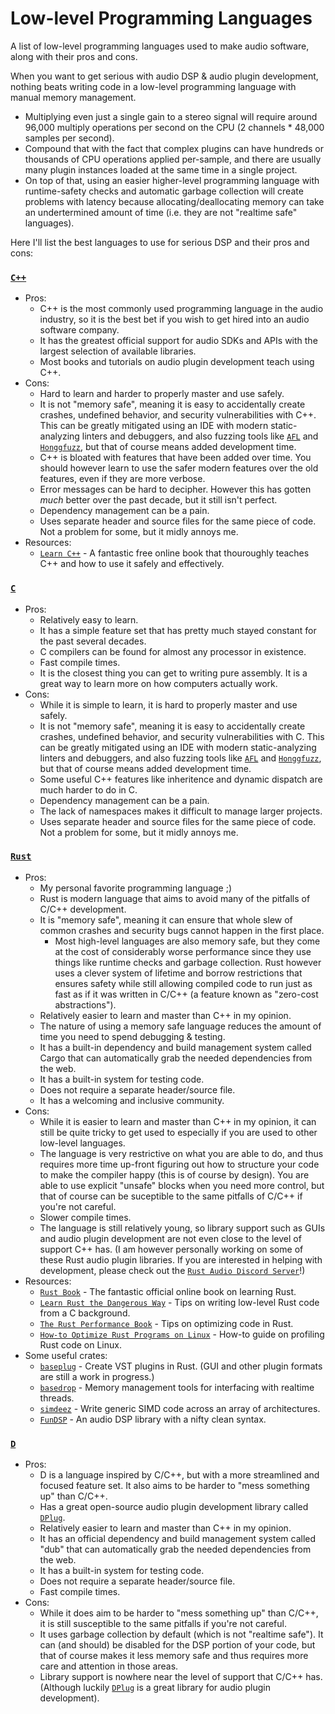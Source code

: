 # Low-level Programming Languages
A list of low-level programming languages used to make audio software, along with their pros and cons.

When you want to get serious with audio DSP & audio plugin development, nothing beats writing code in a low-level programming language with manual memory management.
 - Multiplying even just a single gain to a stereo signal will require around 96,000 multiply operations per second on the CPU (2 channels * 48,000 samples per second).
 - Compound that with the fact that complex plugins can have hundreds or thousands of CPU operations applied per-sample, and there are usually many plugin instances loaded at the same time in a single project.
 - On top of that, using an easier higher-level programming language with runtime-safety checks and automatic garbage collection will create problems with latency because allocating/deallocating memory can take an undertermined amount of time (i.e. they are not "realtime safe" languages).

Here I'll list the best languages to use for serious DSP and their pros and cons:
### [`C++`]
- Pros:
  - C++ is the most commonly used programming language in the audio industry, so it is the best bet if you wish to get hired into an audio software company.
  - It has the greatest official support for audio SDKs and APIs with the largest selection of available libraries.
  - Most books and tutorials on audio plugin development teach using C++.
- Cons:
  - Hard to learn and harder to properly master and use safely.
  - It is not "memory safe", meaning it is easy to accidentally create crashes, undefined behavior, and security vulnerabilities with C++. This can be greatly mitigated using an IDE with modern static-analyzing linters and debuggers, and also fuzzing tools like [`AFL`] and [`Honggfuzz`], but that of course means added development time.
  - C++ is bloated with features that have been added over time. You should however learn to use the safer modern features over the old features, even if they are more verbose.
  - Error messages can be hard to decipher. However this has gotten *much* better over the past decade, but it still isn't perfect.
  - Dependency management can be a pain.
  - Uses separate header and source files for the same piece of code. Not a problem for some, but it midly annoys me.
- Resources:
  - [`Learn C++`] - A fantastic free online book that thouroughly teaches C++ and how to use it safely and effectively.

### [`C`]
- Pros:
  - Relatively easy to learn.
  - It has a simple feature set that has pretty much stayed constant for the past several decades.
  - C compilers can be found for almost any processor in existence.
  - Fast compile times.
  - It is the closest thing you can get to writing pure assembly. It is a great way to learn more on how computers actually work.
- Cons:
  - While it is simple to learn, it is hard to properly master and use safely.
  - It is not "memory safe", meaning it is easy to accidentally create crashes, undefined behavior, and security vulnerabilities with C. This can be greatly mitigated using an IDE with modern static-analyzing linters and debuggers, and also fuzzing tools like [`AFL`] and [`Honggfuzz`], but that of course means added development time.
  - Some useful C++ features like inheritence and dynamic dispatch are much harder to do in C.
  - Dependency management can be a pain.
  - The lack of namespaces makes it difficult to manage larger projects.
  - Uses separate header and source files for the same piece of code. Not a problem for some, but it midly annoys me.

### [`Rust`]
- Pros:
  - My personal favorite programming language ;)
  - Rust is modern language that aims to avoid many of the pitfalls of C/C++ development.
  - It is "memory safe", meaning it can ensure that whole slew of common crashes and security bugs cannot happen in the first place.
    - Most high-level languages are also memory safe, but they come at the cost of considerably worse performance since they use things like runtime checks and garbage collection. Rust however uses a clever system of lifetime and borrow restrictions that ensures safety while still allowing compiled code to run just as fast as if it was written in C/C++ (a feature known as "zero-cost abstractions").
  - Relatively easier to learn and master than C++ in my opinion.
  - The nature of using a memory safe language reduces the amount of time you need to spend debugging & testing.
  - It has a built-in dependency and build management system called Cargo that can automatically grab the needed dependencies from the web.
  - It has a built-in system for testing code.
  - Does not require a separate header/source file.
  - It has a welcoming and inclusive community.
- Cons:
  - While it is easier to learn and master than C++ in my opinion, it can still be quite tricky to get used to especially if you are used to other low-level languages.
  - The language is very restrictive on what you are able to do, and thus requires more time up-front figuring out how to structure your code to make the compiler happy (this is of course by design). You are able to use explicit "unsafe" blocks when you need more control, but that of course can be suceptible to the same pitfalls of C/C++ if you're not careful.
  - Slower compile times.
  - The language is still relatively young, so library support such as GUIs and audio plugin development are not even close to the level of support C++ has. (I am however personally working on some of these Rust audio plugin libraries. If you are interested in helping with development, please check out the [`Rust Audio Discord Server`]!)
- Resources:
  - [`Rust Book`] - The fantastic official online book on learning Rust.
  - [`Learn Rust the Dangerous Way`] - Tips on writing low-level Rust code from a C background.
  - [`The Rust Performance Book`] - Tips on optimizing code in Rust.
  - [`How-to Optimize Rust Programs on Linux`] - How-to guide on profiling Rust code on Linux.
- Some useful crates:
  - [`baseplug`] - Create VST plugins in Rust. (GUI and other plugin formats are still a work in progress.)
  - [`basedrop`] - Memory management tools for interfacing with realtime threads.
  - [`simdeez`] - Write generic SIMD code across an array of architectures.
  - [`FunDSP`] - An audio DSP library with a nifty clean syntax.

### [`D`]
- Pros:
  - D is a language inspired by C/C++, but with a more streamlined and focused feature set. It also aims to be harder to "mess something up" than C/C++.
  - Has a great open-source audio plugin development library called [`DPlug`].
  - Relatively easier to learn and master than C++ in my opinion.
  - It has an official dependency and build management system called "dub" that can automatically grab the needed dependencies from the web.
  - It has a built-in system for testing code.
  - Does not require a separate header/source file.
  - Fast compile times.
- Cons:
  - While it does aim to be harder to "mess something up" than C/C++, it is still susceptible to the same pitfalls if you're not careful.
  - It uses garbage collection by default (which is not "realtime safe"). It can (and should) be disabled for the DSP portion of your code, but that of course makes it less memory safe and thus requires more care and attention in those areas.
  - Library support is nowhere near the level of support that C/C++ has. (Although luckily [`DPlug`] is a great library for audio plugin development).

[`C++`]: https://en.wikipedia.org/wiki/C%2B%2B
[`AFL`]: https://github.com/google/AFL
[`Honggfuzz`]: https://github.com/google/honggfuzz
[`Learn C++`]: https://www.learncpp.com/

[`C`]: https://en.wikipedia.org/wiki/C_(programming_language)

[`Rust`]: https://www.rust-lang.org/
[`Rust Audio Discord Server`]: https://discord.gg/Qs2Zwtf9Gf
[`Rust Book`]: https://doc.rust-lang.org/stable/book/
[`Learn Rust the Dangerous Way`]: http://cliffle.com/p/dangerust/
[`The Rust Performance Book`]: https://nnethercote.github.io/perf-book/title-page.html
[`How-to Optimize Rust Programs on Linux`]: http://www.codeofview.com/fix-rs/2017/01/24/how-to-optimize-rust-programs-on-linux/
[`baseplug`]: https://github.com/wrl/baseplug
[`basedrop`]: https://github.com/glowcoil/basedrop
[`simdeez`]: https://crates.io/crates/simdeez
[`FunDSP`]: https://github.com/SamiPerttu/fundsp

[`D`]: https://dlang.org/
[`Dplug`]: https://github.com/AuburnSounds/Dplug